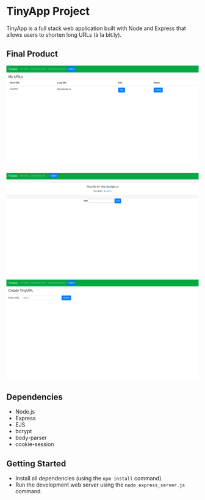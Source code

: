 # TinyApp Project

TinyApp is a full stack web application built with Node and Express that allows users to shorten long URLs (à la bit.ly).

## Final Product

!["The homepage for tinyApp! All your URLs will be displayed here and privately to you."](https://raw.githubusercontent.com/ThomasBogdanov/tinyApp/master/docs/myURLs-page.png)

!["The URL edit page. Here you may edit your URLs!"](https://raw.githubusercontent.com/ThomasBogdanov/tinyApp/master/docs/editURLs-page.png)

!["The URL creation page!"](https://raw.githubusercontent.com/ThomasBogdanov/tinyApp/master/docs/createURLs-page.png)

## Dependencies

- Node.js
- Express
- EJS
- bcrypt
- body-parser
- cookie-session

## Getting Started

- Install all dependencies (using the `npm install` command).
- Run the development web server using the `node express_server.js` command.